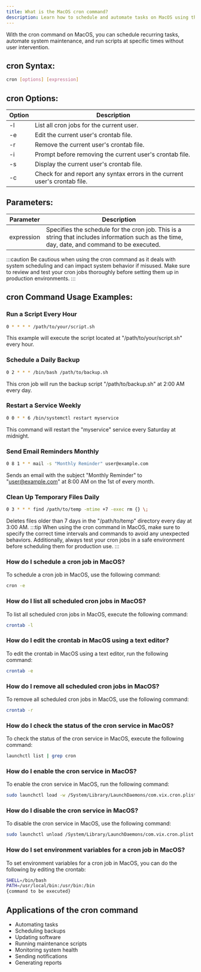 ```yaml
---
title: What is the MacOS cron command?
description: Learn how to schedule and automate tasks on MacOS using the cron command. Find examples and syntax for setting up cron jobs.
---
```


With the cron command on MacOS, you can schedule recurring tasks, automate system maintenance, and run scripts at specific times without user intervention.

## cron Syntax:
```bash
cron [options] [expression]
```

## cron Options:
| Option | Description |
|--------|-------------|
| -l     | List all cron jobs for the current user. |
| -e     | Edit the current user's crontab file. |
| -r     | Remove the current user's crontab file. |
| -i     | Prompt before removing the current user's crontab file. |
| -s     | Display the current user's crontab file. |
| -c     | Check for and report any syntax errors in the current user's crontab file. |

## Parameters:
| Parameter  | Description |
|------------|-------------|
| expression | Specifies the schedule for the cron job. This is a string that includes information such as the time, day, date, and command to be executed. | 

:::caution
Be cautious when using the cron command as it deals with system scheduling and can impact system behavior if misused. Make sure to review and test your cron jobs thoroughly before setting them up in production environments.
:::
## cron Command Usage Examples:
### Run a Script Every Hour
```bash
0 * * * * /path/to/your/script.sh
```
This example will execute the script located at "/path/to/your/script.sh" every hour.

### Schedule a Daily Backup
```bash
0 2 * * * /bin/bash /path/to/backup.sh
```
This cron job will run the backup script "/path/to/backup.sh" at 2:00 AM every day.

### Restart a Service Weekly
```bash
0 0 * * 6 /bin/systemctl restart myservice
```
This command will restart the "myservice" service every Saturday at midnight.

### Send Email Reminders Monthly
```bash
0 8 1 * * mail -s "Monthly Reminder" user@example.com
```
Sends an email with the subject "Monthly Reminder" to "user@example.com" at 8:00 AM on the 1st of every month.

### Clean Up Temporary Files Daily
```bash
0 3 * * * find /path/to/temp -mtime +7 -exec rm {} \;
```
Deletes files older than 7 days in the "/path/to/temp" directory every day at 3:00 AM.
:::tip
When using the cron command in MacOS, make sure to specify the correct time intervals and commands to avoid any unexpected behaviors. Additionally, always test your cron jobs in a safe environment before scheduling them for production use.
:::

### How do I schedule a cron job in MacOS?
To schedule a cron job in MacOS, use the following command:
```bash
cron -e
```

### How do I list all scheduled cron jobs in MacOS?
To list all scheduled cron jobs in MacOS, execute the following command:
```bash
crontab -l
```

### How do I edit the crontab in MacOS using a text editor?
To edit the crontab in MacOS using a text editor, run the following command:
```bash
crontab -e
```

### How do I remove all scheduled cron jobs in MacOS?
To remove all scheduled cron jobs in MacOS, use the following command:
```bash
crontab -r
```

### How do I check the status of the cron service in MacOS?
To check the status of the cron service in MacOS, execute the following command:
```bash
launchctl list | grep cron
```

### How do I enable the cron service in MacOS?
To enable the cron service in MacOS, run the following command:
```bash
sudo launchctl load -w /System/Library/LaunchDaemons/com.vix.cron.plist
```

### How do I disable the cron service in MacOS?
To disable the cron service in MacOS, use the following command:
```bash
sudo launchctl unload /System/Library/LaunchDaemons/com.vix.cron.plist
```

### How do I set environment variables for a cron job in MacOS?
To set environment variables for a cron job in MacOS, you can do the following by editing the crontab:
```bash
SHELL=/bin/bash
PATH=/usr/local/bin:/usr/bin:/bin
{command to be executed}
```

## Applications of the cron command

- Automating tasks
- Scheduling backups
- Updating software
- Running maintenance scripts
- Monitoring system health
- Sending notifications
- Generating reports